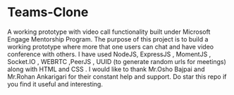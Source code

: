 # Teams-Clone
A working prototype with video call functionality built under Microsoft Engage Mentorship Program.
The purpose of this project is to build a working prototype where more that one users can chat and have video conference with others.
I have used NodeJS, ExpressJS , MomentJS , Socket.IO , WEBRTC ,PeerJS , UUID (to generate random urls for meetings) along with HTML and CSS .
I would like to thank Mr.Osho Bajpai and Mr.Rohan Ankarigari for their constant help and support.
Do star this repo if you find it useful and interesting.

